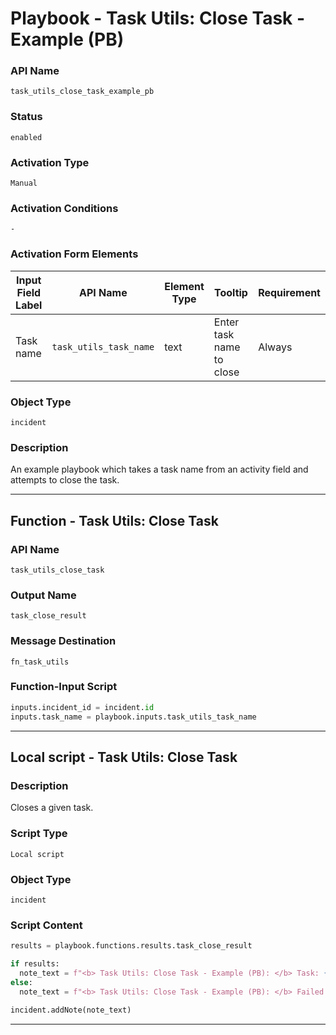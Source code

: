 <!--
    DO NOT MANUALLY EDIT THIS FILE
    THIS FILE IS AUTOMATICALLY GENERATED WITH resilient-sdk codegen
    Generated with resilient-sdk v51.0.6.0.1543
-->

# Playbook - Task Utils: Close Task - Example (PB)

### API Name
`task_utils_close_task_example_pb`

### Status
`enabled`

### Activation Type
`Manual`

### Activation Conditions
`-`

### Activation Form Elements
| Input Field Label | API Name | Element Type | Tooltip | Requirement |
| ----------------- | -------- | ------------ | ------- | ----------- |
| Task name | `task_utils_task_name` | text | Enter task name to close | Always |

### Object Type
`incident`

### Description
An example playbook which takes a task name from an activity field and attempts to close the task.


---
## Function - Task Utils: Close Task

### API Name
`task_utils_close_task`

### Output Name
`task_close_result`

### Message Destination
`fn_task_utils`

### Function-Input Script
```python
inputs.incident_id = incident.id
inputs.task_name = playbook.inputs.task_utils_task_name
```

---

## Local script - Task Utils: Close Task

### Description
Closes a given task.

### Script Type
`Local script`

### Object Type
`incident`

### Script Content
```python
results = playbook.functions.results.task_close_result

if results:
  note_text = f"<b> Task Utils: Close Task - Example (PB): </b> Task: {playbook.inputs.task_utils_task_name} closed successfully"
else:
  note_text = f"<b> Task Utils: Close Task - Example (PB): </b> Failed: {results.reason}"
  
incident.addNote(note_text)
```

---

